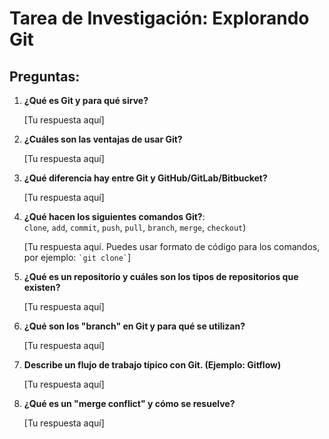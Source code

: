 # Tarea de Investigación: Explorando Git

## Preguntas:

1. **¿Qué es Git y para qué sirve?**

   [Tu respuesta aquí]

2. **¿Cuáles son las ventajas de usar Git?**

   [Tu respuesta aquí]

3. **¿Qué diferencia hay entre Git y GitHub/GitLab/Bitbucket?**

   [Tu respuesta aquí]

4. **¿Qué hacen los siguientes comandos Git?**:  
   `clone`, `add`, `commit`, `push`, `pull`, `branch`, `merge`, `checkout`)

   [Tu respuesta aquí.  Puedes usar formato de código para los comandos, por ejemplo: `` `git clone` ``]

5. **¿Qué es un repositorio y cuáles son los tipos de repositorios que existen?**

   [Tu respuesta aquí]

6. **¿Qué son los "branch" en Git y para qué se utilizan?**

   [Tu respuesta aquí]

7. **Describe un flujo de trabajo típico con Git.  (Ejemplo: Gitflow)**

   [Tu respuesta aquí]

8. **¿Qué es un "merge conflict" y cómo se resuelve?**

   [Tu respuesta aquí]
